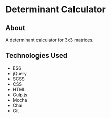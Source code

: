 # Determinant Calculator

## About
A determinant calculator for 3x3 matrices.

## Technologies Used
* ES6
* jQuery
* SCSS
* CSS
* HTML
* Gulp.js
* Mocha
* Chai
* Git

